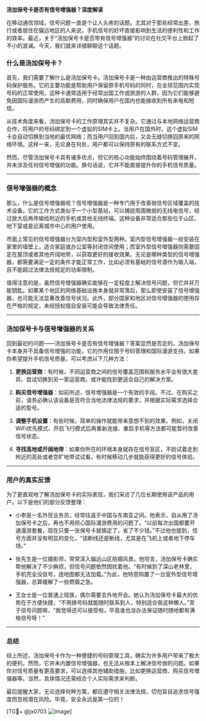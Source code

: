 **汤加保号卡是否有信号增强器？深度解读**

在移动通信领域，信号问题一直是个让人头疼的话题。尤其对于那些经常出差、旅行或者居住在偏远地区的人来说，手机信号的好坏直接影响到生活的便利性和工作的效率。最近，关于“汤加保号卡是否带有信号增强器”的讨论在社交平台上掀起了不小的波澜。今天，我们就来详细聊聊这个话题。

### 什么是汤加保号卡？

首先，我们需要了解什么是汤加保号卡。汤加保号卡是一种由运营商推出的特殊号码保护服务。它的主要功能是帮助用户保留原手机号码的同时，在全球范围内实现号码的正常使用。这种卡通常适用于经常出国工作或旅游的人群，因为它们能够避免因国际漫游而产生的高额费用，同时确保用户在国内也能接收到所有来电和短信。

从技术角度来看，汤加保号卡的工作原理其实并不复杂。它通过与本地网络运营商合作，将用户的号码绑定到一个虚拟的SIM卡上。当用户在国外时，这个虚拟SIM卡会自动切换到当地的最优网络；而当用户回到国内后，又会无缝切换回原来的网络环境。这样一来，无论身在何处，用户都可以保持原有的联系方式不变。

然而，尽管汤加保号卡具有诸多优点，但它的核心功能始终围绕着号码管理展开，并未涉及任何信号增强的功能。换句话说，它并不能直接提升你的手机信号质量。

---

### 信号增强器的概念

那么，什么是信号增强器呢？信号增强器是一种专门用于改善弱信号区域覆盖的技术设备。它的工作方式类似于一个小型基站，可以捕捉周围微弱的无线电信号，经过放大后再传输给附近的手机或其他无线终端。这种设备非常适合那些位于山区、地下室或是远离城市中心的用户使用。

市面上常见的信号增强器分为室内型和室外型两种。室内型信号增强器一般安装在家里的墙壁上，适合家庭或办公室等封闭空间使用；而室外型信号增强器则需要固定在屋顶或者其他开阔地带，以获取更好的接收效果。无论是哪种类型的信号增强器，都需要满足一定的条件才能正常工作，比如必须有基础的信号源作为输入端，且不能超过法律法规规定的功率限制。

值得注意的是，虽然信号增强器确实能够在一定程度上解决信号问题，但它并非万能钥匙。如果某个地区的网络基础设施本身就非常落后，那么即使安装了信号增强器，也可能无法显著改善信号状况。此外，部分国家和地区对信号增强器的使用存在严格的规定，未经授权擅自安装可能会导致法律责任。

---

### 汤加保号卡与信号增强器的关系

回到最初的问题——汤加保号卡是否有信号增强器？答案显然是否定的。汤加保号卡本身并不具备信号增强的功能，它的作用仅限于号码管理和国际漫游支持。如果你希望提升手机信号质量，可以考虑以下几种方法：

1. **更换运营商**：有时候，不同运营商之间的信号覆盖范围和服务水平会有很大差异。尝试切换到另一家运营商，或许能找到更适合自己的解决方案。
   
2. **购买信号增强器**：如前所述，信号增强器是一个有效的手段。不过，在购买之前，请务必确认该设备是否符合当地法律法规的要求，并根据实际需求选择合适的型号。

3. **调整手机设置**：有些时候，简单的操作就能带来意想不到的效果。例如，关闭WiFi优先模式、开启飞行模式后再重新连接、重启手机等方法都可能暂时改善信号状态。

4. **寻找高地或开阔地带**：如果你所在的环境本身就存在信号盲区，不妨试着走到附近的高处或者空旷地带试试看，有时候移动几步就能获得更好的信号体验。

---

### 用户的真实反馈

为了更直观地了解汤加保号卡的实际表现，我们采访了几位长期使用该产品的用户。以下是他们的部分反馈整理：

- 小李是一名外贸业务员，经常往返于中国与东南亚之间。他表示，自从用了汤加保号卡之后，再也不用担心国际漫游费用的问题了。“以前每次出国都要开通漫游套餐，现在只要一张保号卡就搞定了，省了不少钱。”不过他也提到，信号方面并没有明显的变化，“该断线还是断线，尤其是在飞机上或者地下停车场。”

- 张先生是一位摄影师，常常深入偏远山区拍摄风景。他坦言，汤加保号卡确实帮他解决了不少麻烦，但信号问题依然困扰着他。“有时候到了深山老林里，手机完全没信号，连地图都无法加载。”为此，他特意购置了一台室外型信号增强器，总算缓解了一些燃眉之急。

- 王女士是一位普通上班族，偶尔需要去外地开会。她认为汤加保号卡最大的优势在于方便快捷，“不用换号码就能随时联系到人，特别适合我这种懒人。”至于信号问题嘛，“我觉得还可以接受啦，毕竟谁也没办法保证随时随地都有满格信号呀！”

---

### 总结

综上所述，汤加保号卡作为一种便捷的号码管理工具，确实为许多用户带来了极大的便利。然而，它并未内置信号增强器，也无法从根本上解决信号弱的问题。如果你对信号质量有更高要求，可以选择其他辅助措施，比如更换运营商、购买信号增强器等。当然，具体情况还需结合个人实际需求来判断。

最后提醒大家，无论选择何种方案，都应遵守相关法律法规，切勿盲目追求信号强度而忽视潜在风险。毕竟，安全永远是第一位的！

[TG💪+ @jx0703 ![Image](https://github.com/user-attachments/assets/dbca1d08-cadb-493c-b0ec-ad6f7a83f270)]